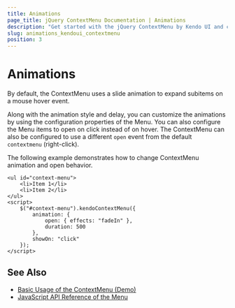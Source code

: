 ```yaml
---
title: Animations
page_title: jQuery ContextMenu Documentation | Animations
description: "Get started with the jQuery ContextMenu by Kendo UI and configure the animations of the widget."
slug: animations_kendoui_contextmenu
position: 3
---
```


# Animations

By default, the ContextMenu uses a slide animation to expand subitems on a mouse hover event.

Along with the animation style and delay, you can customize the animations by using the configuration properties of the Menu. You can also configure the Menu items to open on click instead of on hover. The ContextMenu can also be configured to use a different `open` event from the default `contextmenu` (right-click).

The following example demonstrates how to change ContextMenu animation and open behavior.

    <ul id="context-menu">
        <li>Item 1</li>
        <li>Item 2</li>
    </ul>
    <script>
        $("#context-menu").kendoContextMenu({
            animation: {
                open: { effects: "fadeIn" },
                duration: 500
            },
            showOn: "click"
        });
    </script>

## See Also

* [Basic Usage of the ContextMenu (Demo)](https://demos.telerik.com/kendo-ui/menu/context-menu)
* [JavaScript API Reference of the Menu](/api/javascript/ui/menu)
